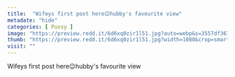 ```yaml
---
title:  "Wifeys first post here😉hubby's favourite view"
metadate: "hide"
categories: [ Pussy ]
image: "https://preview.redd.it/6d6xq0zir1l51.jpg?auto=webp&s=3557df367c2252544a7844d0b921dea1caf3df21"
thumb: "https://preview.redd.it/6d6xq0zir1l51.jpg?width=1080&crop=smart&auto=webp&s=34d6d7d38a77e1e002bd9a128c10c68f06ba9768"
visit: ""
---
```

Wifeys first post here😉hubby's favourite view
